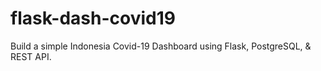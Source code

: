 # flask-dash-covid19
Build a simple Indonesia Covid-19 Dashboard using Flask, PostgreSQL, &amp; REST API.
